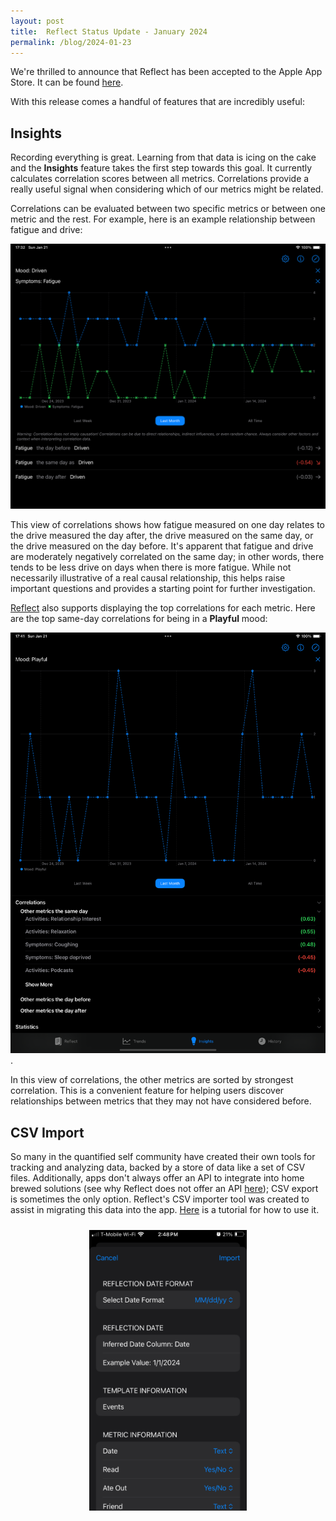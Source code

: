 ```yaml
---
layout: post
title:  Reflect Status Update - January 2024
permalink: /blog/2024-01-23
---
```


We're thrilled to announce that Reflect has been accepted to the Apple App Store. It can be found [here](https://apps.apple.com/app/apple-store/id6463800032?pt=126584930&ct=Debut&mt=8).

With this release comes a handful of features that are incredibly useful:

## Insights

Recording everything is great. Learning from that data is icing on the cake and the **Insights** feature takes the first step towards this goal. It currently calculates correlation scores between all metrics. Correlations provide a really useful signal when considering which of our metrics might be related.

Correlations can be evaluated between two specific metrics or between one metric and the rest. For example, here is an example relationship between fatigue and drive:

![correlations-pairwise](/assets/correlations/pairwise-correlations.png)

This view of correlations shows how fatigue measured on one day relates to the drive measured the day after, the drive measured on the same day, or the drive measured on the day before. It's apparent that fatigue and drive are moderately negatively correlated on the same day; in other words, there tends to be less drive on days when there is more fatigue. While not necessarily illustrative of a real causal relationship, this helps raise important questions and provides a starting point for further investigation.

[Reflect](https://apps.apple.com/app/apple-store/id6463800032?pt=126584930&ct=Debut&mt=8) also supports displaying the top correlations for each metric. Here are the top same-day correlations for being in a **Playful** mood:

![playful-correlations](/assets/correlations/playful-correlations.png).

In this view of correlations, the other metrics are sorted by strongest correlation. This is a convenient feature for helping users discover relationships between metrics that they may not have considered before.

## CSV Import

So many in the quantified self community have created their own tools for tracking and analyzing data, backed by a store of data like a set of CSV files. Additionally, apps don't always offer an API to integrate into home brewed solutions (see why Reflect does not offer an API [here](/reflect/faq#no-api)); CSV export is sometimes the only option. Reflect's CSV importer tool was created to assist in migrating this data into the app. [Here](/reflect/tutorials/csv-import) is a tutorial for how to use it.

<img src="/assets/reflect/importer-tool.PNG" alt="import-tool" style="width: 50%; height: 50%; margin: 0 auto; display: block; padding: 10px">